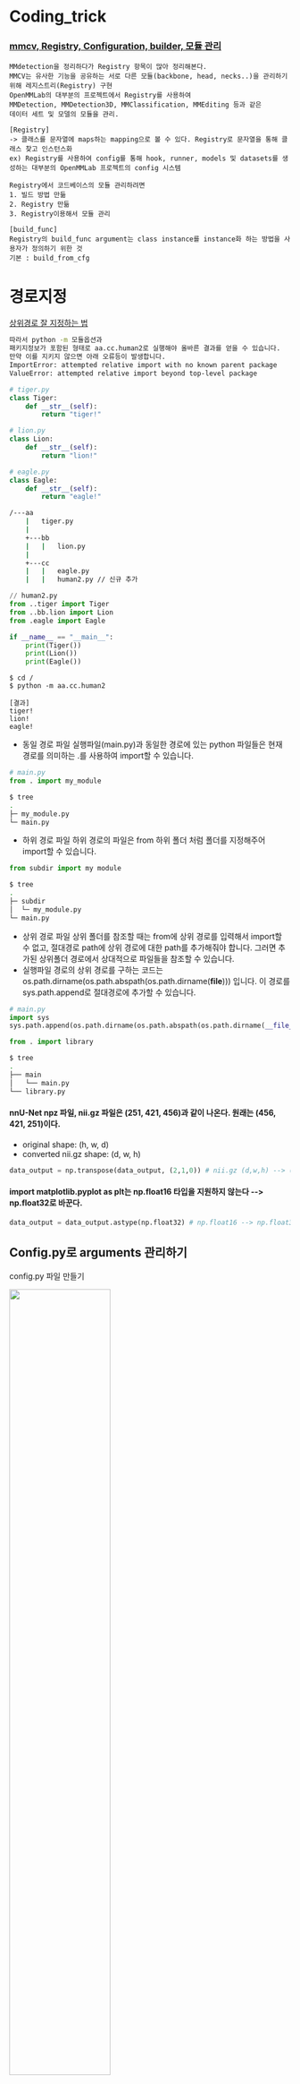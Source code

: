 # Coding_trick

### [mmcv, Registry, Configuration, builder, 모듈 관리](https://better-tomorrow.tistory.com/entry/MMCV-%EC%9D%98-Registry)

```terminal
MMdetection을 정리하다가 Registry 항목이 많아 정리해본다.
MMCV는 유사한 기능을 공유하는 서로 다른 모듈(backbone, head, necks..)을 관리하기 위해 레지스트리(Registry) 구현
OpenMMLab의 대부분의 프로젝트에서 Registry를 사용하여
MMDetection, MMDetection3D, MMClassification, MMEditing 등과 같은
데이터 세트 및 모델의 모듈을 관리.
```

```terminal
[Registry]
-> 클래스를 문자열에 maps하는 mapping으로 볼 수 있다. Registry로 문자열을 통해 클래스 찾고 인스턴스화
ex) Registry를 사용하여 config를 통해 hook, runner, models 및 datasets를 생성하는 대부분의 OpenMMLab 프로젝트의 config 시스템

Registry에서 코드베이스의 모듈 관리하려면
1. 빌드 방법 만듦
2. Registry 만듦
3. Registry이용해서 모듈 관리
```

```terminal
[build_func]
Registry의 build_func argument는 class instance를 instance화 하는 방법을 사용자가 정의하기 위한 것
기본 : build_from_cfg
```


# 경로지정

[상위경로 잘 지정하는 법](https://m.blog.naver.com/wideeyed/221839634437)
```bash
따라서 python -m 모듈옵션과
패키지정보가 포함된 형태로 aa.cc.human2로 실행해야 올바른 결과를 얻을 수 있습니다.
만약 이를 지키지 않으면 아래 오류등이 발생합니다.
ImportError: attempted relative import with no known parent package
ValueError: attempted relative import beyond top-level package
```
```python
# tiger.py
class Tiger:
    def __str__(self):
        return "tiger!"
```
```python
# lion.py
class Lion:
    def __str__(self):
        return "lion!"
```
```python
# eagle.py
class Eagle:
    def __str__(self):
        return "eagle!"
```

```bash
/---aa
    |   tiger.py
    |
    +---bb
    |   |   lion.py
    |
    +---cc
    |   |   eagle.py
    |   |   human2.py // 신규 추가
```
```python
// human2.py
from ..tiger import Tiger
from ..bb.lion import Lion
from .eagle import Eagle

if __name__ == "__main__":
    print(Tiger())
    print(Lion())
    print(Eagle())
```

```terminal
$ cd /
$ python -m aa.cc.human2

[결과]
tiger!
lion!
eagle!
```


* 동일 경로 파일
실행파일(main.py)과 동일한 경로에 있는 python 파일들은 현재 경로를 의미하는 .를 사용하여 import할 수 있습니다.

```python
# main.py
from . import my_module
```

```bash
$ tree
.
├─ my_module.py
└─ main.py
```

* 하위 경로 파일
하위 경로의 파일은 from 하위 폴더 처럼 폴더를 지정해주어 import할 수 있습니다.
```python
from subdir import my module
```
```bash
$ tree
.
├─ subdir
│  └─ my_module.py
└─ main.py
```

* 상위 경로 파일
상위 폴더를 참조할 때는 from에 상위 경로를 입력해서 import할 수 없고, 절대경로 path에 상위 경로에 대한 path를 추가해줘야 합니다. 그러면 추가된 상위폴더 경로에서 상대적으로 파일들을 참조할 수 있습니다.
* 실행파일 경로의 상위 경로를 구하는 코드는 os.path.dirname(os.path.abspath(os.path.dirname(__file__))) 입니다. 이 경로를 sys.path.append로 절대경로에 추가할 수 있습니다.
```python
# main.py
import sys
sys.path.append(os.path.dirname(os.path.abspath(os.path.dirname(__file__))))

from . import library
```
```bash
$ tree
.
├── main
│   └── main.py
└── library.py
```


#### nnU-Net npz 파일, nii.gz 파일은 (251, 421, 456)과 같이 나온다. 원래는 (456, 421, 251)이다. 

* original shape: (h, w, d)
* converted nii.gz shape: (d, w, h)

```python
data_output = np.transpose(data_output, (2,1,0)) # nii.gz (d,w,h) --> (h,w,d)
```

#### import matplotlib.pyplot as plt는 np.float16 타입을 지원하지 않는다 --> np.float32로 바꾼다.

```python
data_output = data_output.astype(np.float32) # np.float16 --> np.float32
```

## Config.py로 arguments 관리하기

config.py 파일 만들기

<img src="https://github.com/sandokim/Coding_trick/blob/main/images/config file.png" width="60%">

import config 하기

<img src="https://github.com/sandokim/Coding_trick/blob/main/images/import config.png" width="60%">

config.~~ 써먹기

<img src="https://github.com/sandokim/Coding_trick/blob/main/images/config file usage.png" width="60%">

train.py에서 def main(): 부분에서 사용하면 좋다. (train.py 첫줄에 import config 되어있다.)

<img src="https://github.com/sandokim/Coding_trick/blob/main/images/main config usage.png" width="80%">

#### dictionary로 model configuration 구성하기!

<img src="https://github.com/sandokim/Coding_trick/blob/main/images/model configuration dictionary create.png" width="60%">

#### dictionary로 model의 train, val, test configuration 구성하기 (dataset_type, data_root, image normalization config, train data augmentation, samples per gpu 등) 

<img src="https://github.com/sandokim/Coding_trick/blob/main/images/model pipeline dictionary config.png" width="60%">

위의 img_norm_config 같은 경우 dictionary에 ** 연산자를 사용함으로써 dictionary를 합쳐 새로운 하나의 dictionary를 만든다.

** 로 dictionary를 합치는 예시
```python
>>> dic1 = {"A": 1, "B": 2}
>>> dic2 = {"B": 3, "C": 4}
>>> { **dic1, **dic2 }
{'A': 1, 'B': 3, 'C': 4}
```

[Visual Studio Code / 자동 줄바꿈 설정하는 방법](https://www.codingfactory.net/12959)

<img src="https://github.com/sandokim/Coding_trick/blob/main/images/path_trick.png" width="60%">

<img src="https://github.com/sandokim/Coding_trick/blob/main/images/zip_trick.png" width="60%">

## Python

### 산술연산자

* *는 곱하기
* / 는 나누기
* % 는 나머지
* // 는 몫
* ** 는 거듭제곱

### python Extended Slices :: 
 
* arr[::] --> 처음부터 끝까지 1칸 간격 인덱싱
* arr[1:2:3] --> index1부터 index2까지 3칸 간격으로 인덱싱
* arr[::-1] --> 처음부터 끝까지 역순으로 1칸 간격 인덱싱
* arr[::-2] --> 처음부터 끝까지 역순으로 2칸 간격 인덱싱

[[Tip] Python Array[::] 사용법](https://blog.wonkyunglee.io/3)

input이 3d일때, 2d일때 if문으로 나누는 방법

* len(input.shape)==5면 b,c,d,w,h 3D 
* len(input.shape)==4면 b,c,w,d 2D

<img src="https://github.com/sandokim/Coding_trick/blob/main/images/If 3d or 2d.PNG" width="100%">

### torch.no_grad()일때는 copy하여서 gpu의 weights&biases&데이터들을 cpu로 옮겨야한다.

<img src="https://github.com/sandokim/Coding_trick/blob/main/images/torch no grad copy.PNG" width="100%">

### image (c, w, h) --np.transpose--> numpy (w, h, c)

<img src="https://github.com/sandokim/Coding_trick/blob/main/images/check_sample.PNG" width="60%">

## Pytorch Modeling

#### Avoiding forward method by subclassing nn.Sequential

<img src="https://github.com/sandokim/Coding_trick/blob/main/images/feedforward.JPG" width="60%">

## Python

[파이썬 Super 명령 알아보기](https://harry24k.github.io/super/)
